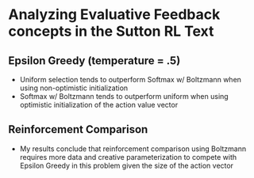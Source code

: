 # Analyzing Evaluative Feedback concepts in the Sutton RL Text

## Epsilon Greedy (temperature = .5)
* Uniform selection tends to outperform Softmax w/ Boltzmann when using non-optimistic initialization 
* Softmax w/ Boltzmann tends to outperform uniform when using optimistic initialization of the action value vector

## Reinforcement Comparison
* My results conclude that reinforcement comparison using Boltzmann requires more data and creative parameterization to compete with Epsilon Greedy in this problem given the size of the action vector


